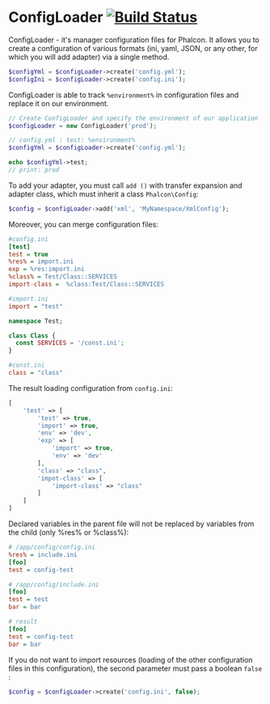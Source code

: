 ConfigLoader [![Build Status](https://travis-ci.org/JimmDiGrizli/phalcon-config-loader.png?branch=develop)](https://travis-ci.org/JimmDiGrizli/phalcon-config-loader)
===============================

ConfigLoader - it's manager configuration files for Phalcon. It allows you to create a configuration of various formats (ini, yaml, JSON, or any other, for which you will add adapter) via a single method. 

```php
$configYml = $configLoader->create('config.yml');
$configIni = $configLoader->create('config.ini');
```

ConfigLoader is able to track ```%environment%``` in configuration files and replace it on our environment.

```php
// Create ConfigLoader and specify the environment of our application
$configLoader = new ConfigLoader('prod');

// config.yml : test: %environment%
$configYml = $configLoader->create('config.yml');

echo $configYml->test;
// print: prod 
```
To add your adapter, you must call ```add ()``` with transfer expansion and adapter class, 
which must inherit a class ```Phalcon\Config```:

```php
$config = $configLoader->add('xml', 'MyNamespace/XmlConfig');
```

Moreover, you can merge configuration files:


```ini
#config.ini
[test]
test = true
%res% = import.ini
exp = %res:import.ini
%class% = Test/Class::SERVICES
import-class =  %class:Test/Class::SERVICES

```

```ini
#import.ini
import = "test"
```

```php
namespace Test;

class Class {
  const SERVICES = '/const.ini';
}
```


```ini
#const.ini
class = "class"
```


The result loading configuration from ```config.ini```:

```php
[                               
    'test' => [                 
        'test' => true,                             
        'import' => true,       
        'env' => 'dev',
        'exp' => [
            'import' => true,
            'env' => 'dev'
        ],
        'class' => "class",
        'impot-class' => [
            'import-class' => "class"
        ]
    ]                           
]                               
```

Declared variables in the parent file will not be replaced by variables from the child (only %res% or %class%):

```ini
# /app/config/config.ini
%res% = include.ini
[foo]
test = config-test
```

```ini
# /app/config/include.ini
[foo]
test = test
bar = bar
```

```ini
# result
[foo]
test = config-test
bar = bar
```

If you do not want to import resources (loading of the other configuration files in this configuration), the second parameter must pass a boolean ```false ```:

```php
$config = $configLoader->create('config.ini', false);
```


